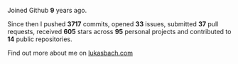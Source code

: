 Joined Github **9** years ago.

Since then I pushed **3717** commits, opened **33** issues, submitted **37** pull requests, received **605** stars across **95** personal projects and contributed to **14** public repositories.

Find out more about me on [lukasbach.com](https://lukasbach.com)
